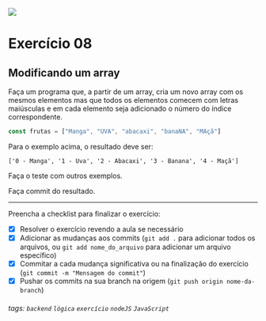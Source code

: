 ![](https://i.imgur.com/xG74tOh.png)

# Exercício 08

## Modificando um array

Faça um programa que, a partir de um array, cria um novo array com os mesmos elementos mas que todos os elementos comecem com letras maiúsculas e em cada elemento seja adicionado o número do índice correspondente.

```javascript
const frutas = ["Manga", "UVA", "abacaxi", "banaNA", "MAçã"]
```

Para o exemplo acima, o resultado deve ser:

```
['0 - Manga', '1 - Uva', '2 - Abacaxi', '3 - Banana', '4 - Maçã']
```

Faça o teste com outros exemplos.

Faça commit do resultado.

---

Preencha a checklist para finalizar o exercício:

-   [x] Resolver o exercício revendo a aula se necessário
-   [x] Adicionar as mudanças aos commits (`git add .` para adicionar todos os arquivos, ou `git add nome_do_arquivo` para adicionar um arquivo específico)
-   [x] Commitar a cada mudança significativa ou na finalização do exercício (`git commit -m "Mensagem do commit"`)
-   [x] Pushar os commits na sua branch na origem (`git push origin nome-da-branch`)

###### tags: `backend` `lógica` `exercício` `nodeJS` `JavaScript`
